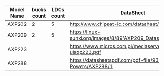 Model Name | bucks count | LDOs count | DataSheet
--- | --- | --- | ---
AXP202 | 2 | 5 | http://www.chipset-ic.com/datasheet/AXP202.pdf
AXP209 | 2 | 5 | https://linux-sunxi.org/images/8/89/AXP209_Datasheet_v1.0en.pdf
AXP223 | | | https://www.micros.com.pl/mediaserver/info-uiaxp223.pdf
AXP288 | | | https://datasheetspdf.com/pdf-file/938454/X-Powers/AXP288/1
